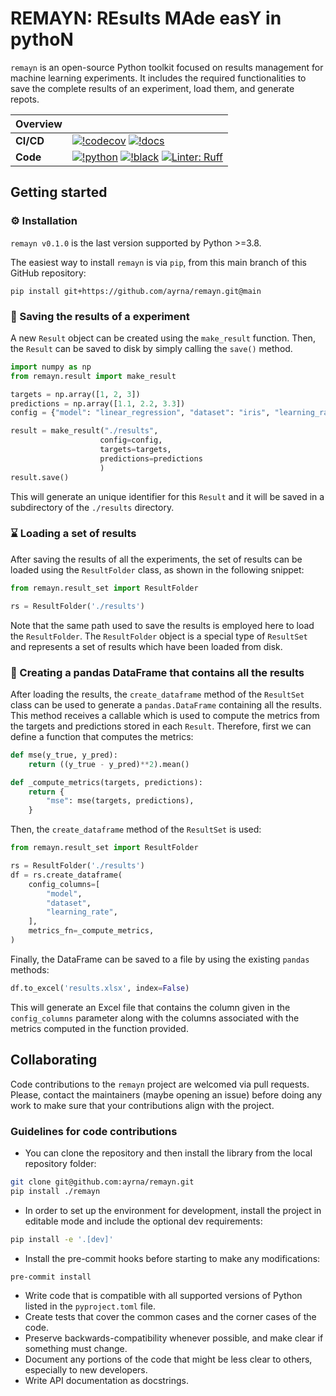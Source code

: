 # REMAYN: REsults MAde easY in pythoN

`remayn` is an open-source Python toolkit focused on results management for machine learning experiments.
It includes the required functionalities to save the complete results of an experiment, load them, and generate repots.

| Overview  |                                                                                                                                          |
|-----------|------------------------------------------------------------------------------------------------------------------------------------------|
| **CI/CD** | [![!codecov](https://img.shields.io/codecov/c/github/ayrna/remayn?label=codecov&logo=codecov)](https://codecov.io/gh/ayrna/remayn) [![!docs](https://readthedocs.org/projects/dlordinal/badge/?version=latest&style=flat)](https://dlordinal.readthedocs.io/en/latest/)  |
| **Code**  | [![!python](https://img.shields.io/badge/python-3.8%20%7C%203.9%20%7C%203.10%20%7C%203.11-blue)](https://www.python.org/) [![!black](https://img.shields.io/badge/code%20style-black-000000.svg)](https://github.com/psf/black) [![Linter: Ruff](https://img.shields.io/badge/Linter-Ruff-brightgreen?style=flat-square)](https://github.com/charliermarsh/ruff)                     |

## Getting started

### ⚙️ Installation

`remayn v0.1.0` is the last version supported by Python >=3.8.

The easiest way to install `remayn` is via `pip`, from this main branch of this GitHub repository:

    pip install git+https://github.com/ayrna/remayn.git@main

### 💾 Saving the results of a experiment
A new `Result` object can be created using the `make_result` function. Then, the `Result` can be saved to disk by simply calling the `save()` method.
```python
import numpy as np
from remayn.result import make_result

targets = np.array([1, 2, 3])
predictions = np.array([1.1, 2.2, 3.3])
config = {"model": "linear_regression", "dataset": "iris", "learning_rate": 1e-3}

result = make_result("./results",
                    config=config,
                    targets=targets,
                    predictions=predictions
                    )
result.save()
```
This will generate an unique identifier for this `Result` and it will be saved in a subdirectory of the `./results` directory.

### ⌛ Loading a set of results
After saving the results of all the experiments, the set of results can be loaded using the `ResultFolder` class, as shown in the following snippet:

```python
from remayn.result_set import ResultFolder

rs = ResultFolder('./results')
```
Note that the same path used to save the results is employed here to load the `ResultFolder`. The `ResultFolder` object is a special type of `ResultSet` and represents a set of results which have been loaded from disk.

### 📝 Creating a pandas DataFrame that contains all the results
After loading the results, the `create_dataframe` method of the `ResultSet` class can be used to generate a `pandas.DataFrame` containing all the results. This method receives a callable which is used to compute the metrics from the targets and predictions stored in each `Result`. Therefore, first we can define a function that computes the metrics:
```python
def mse(y_true, y_pred):
    return ((y_true - y_pred)**2).mean()

def _compute_metrics(targets, predictions):
    return {
        "mse": mse(targets, predictions),
    }
```

Then, the `create_dataframe` method of the `ResultSet` is used:

```python
from remayn.result_set import ResultFolder

rs = ResultFolder('./results')
df = rs.create_dataframe(
    config_columns=[
        "model",
        "dataset",
        "learning_rate",
    ],
    metrics_fn=_compute_metrics,
)
```

Finally, the DataFrame can be saved to a file by using the existing `pandas` methods:

```python
df.to_excel('results.xlsx', index=False)
```

This will generate an Excel file that contains the column given in the `config_columns` parameter along with the columns associated with the metrics computed in the function provided.

## Collaborating

Code contributions to the `remayn` project are welcomed via pull requests.
Please, contact the maintainers (maybe opening an issue) before doing any work to make sure that your contributions align with the project.

### Guidelines for code contributions

* You can clone the repository and then install the library from the local repository folder:

```bash
git clone git@github.com:ayrna/remayn.git
pip install ./remayn
```

* In order to set up the environment for development, install the project in editable mode and include the optional dev requirements:
```bash
pip install -e '.[dev]'
```
* Install the pre-commit hooks before starting to make any modifications:
```bash
pre-commit install
```
* Write code that is compatible with all supported versions of Python listed in the `pyproject.toml` file.
* Create tests that cover the common cases and the corner cases of the code.
* Preserve backwards-compatibility whenever possible, and make clear if something must change.
* Document any portions of the code that might be less clear to others, especially to new developers.
* Write API documentation as docstrings.
